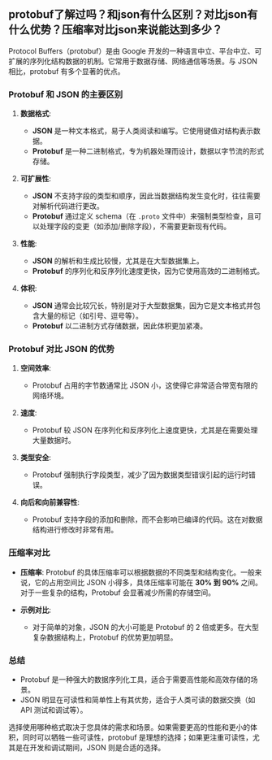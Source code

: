 ## protobuf了解过吗？和json有什么区别？对比json有什么优势？压缩率对比json来说能达到多少？

Protocol Buffers（protobuf）是由 Google 开发的一种语言中立、平台中立、可扩展的序列化结构数据的机制。它常用于数据存储、网络通信等场景。与 JSON 相比，protobuf 有多个显著的优点。

### Protobuf 和 JSON 的主要区别

1. **数据格式**:
    - **JSON** 是一种文本格式，易于人类阅读和编写。它使用键值对结构表示数据。
    - **Protobuf** 是一种二进制格式，专为机器处理而设计，数据以字节流的形式存储。

2. **可扩展性**:
    - **JSON** 不支持字段的类型和顺序，因此当数据结构发生变化时，往往需要对解析代码进行更改。
    - **Protobuf** 通过定义 schema（在 `.proto` 文件中）来强制类型检查，且可以处理字段的变更（如添加/删除字段），不需要更新现有代码。

3. **性能**:
    - **JSON** 的解析和生成比较慢，尤其是在大型数据集上。
    - **Protobuf** 的序列化和反序列化速度更快，因为它使用高效的二进制格式。

4. **体积**:
    - **JSON** 通常会比较冗长，特别是对于大型数据集，因为它是文本格式并包含大量的标记（如引号、逗号等）。
    - **Protobuf** 以二进制方式存储数据，因此体积更加紧凑。

### Protobuf 对比 JSON 的优势

1. **空间效率**:
    - Protobuf 占用的字节数通常比 JSON 小，这使得它非常适合带宽有限的网络环境。

2. **速度**:
    - Protobuf 较 JSON 在序列化和反序列化上速度更快，尤其是在需要处理大量数据时。

3. **类型安全**:
    - Protobuf 强制执行字段类型，减少了因为数据类型错误引起的运行时错误。

4. **向后和向前兼容性**:
    - Protobuf 支持字段的添加和删除，而不会影响已编译的代码。这在对数据结构进行修改时非常有用。

### 压缩率对比

- **压缩率**: Protobuf 的具体压缩率可以根据数据的不同类型和结构变化。一般来说，它的占用空间比 JSON 小得多，具体压缩率可能在 **30% 到 90%** 之间。对于一些复杂的结构，Protobuf 会显著减少所需的存储空间。

- **示例对比**:
    - 对于简单的对象，JSON 的大小可能是 Protobuf 的 2 倍或更多。在大型复杂数据结构上，Protobuf 的优势更加明显。

### 总结

- Protobuf 是一种强大的数据序列化工具，适合于需要高性能和高效存储的场景。
- JSON 明显在可读性和简单性上有其优势，适合于人类可读的数据交换（如 API 测试和调试等）。

选择使用哪种格式取决于您具体的需求和场景。如果需要更高的性能和更小的体积，同时可以牺牲一些可读性，protobuf 是理想的选择；如果更注重可读性，尤其是在开发和调试期间，JSON 则是合适的选择。